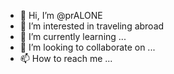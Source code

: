 - 👋 Hi, I’m @prALONE
- 👀 I’m interested in traveling abroad
- 🌱 I’m currently learning ...
- 💞️ I’m looking to collaborate on ...
- 📫 How to reach me ...

